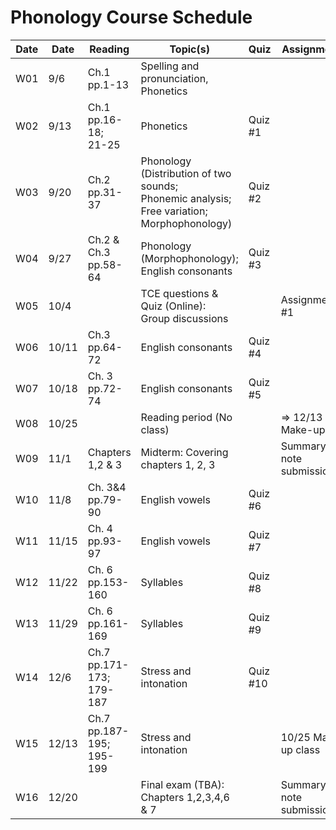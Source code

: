 # Phonology Course Schedule

| Date  | Date | Reading       | Topic(s)                                | Quiz         | Assignments                    |
|-------|---------|---------------|-----------------------------------------|--------------|--------------------------------|
| W01   | 9/6     | Ch.1 pp.1-13  | Spelling and pronunciation, Phonetics   |       |                                |
| W02   | 9/13    | Ch.1 pp.16-18;<br>21-25 | Phonetics                       |  Quiz #1     |                                |
| W03   | 9/20    | Ch.2 pp.31-37 | Phonology (Distribution of two sounds;<br>Phonemic analysis; Free variation;<br>Morphophonology) |  Quiz #2     |                                |
| W04   | 9/27    | Ch.2 & Ch.3<br>pp.58-64 | Phonology (Morphophonology);<br>English consonants               |  Quiz #3     |                                |
| W05   | 10/4    |               | TCE questions & Quiz (Online):<br>Group discussions               |       | Assignment #1                 |
| W06   | 10/11   | Ch.3 pp.64-72 | English consonants                     |       Quiz #4       |                                |
| W07   | 10/18   | Ch. 3 pp.72-74| English consonants                     |      Quiz #5        |                                |
| W08   | 10/25   |               | Reading period (No class)               |              | => 12/13 Make-up                 |
| W09   | 11/1    |  Chapters 1,2 & 3   | Midterm: Covering chapters 1, 2, 3      |              | Summary note submission#1     |
| W10   | 11/8    | Ch. 3&4<br>pp.79-90 | English vowels                      | Quiz #6      |                                |
| W11   | 11/15   | Ch. 4 pp.93-97| English vowels                         | Quiz #7      |                                |
| W12   | 11/22   | Ch. 6 pp.153-160 | Syllables                             | Quiz #8      |                                |
| W13   | 11/29   | Ch. 6 pp.161-169 | Syllables                             | Quiz #9      |                                |
| W14   | 12/6    | Ch.7 pp.171-173;<br>179-187 | Stress and intonation      | Quiz #10     |                                |
| W15   | 12/13   | Ch.7 pp.187-195;<br>195-199 | Stress and intonation      |              | 10/25 Make-up class           |
| W16   | 12/20   |               | Final exam (TBA): Chapters 1,2,3,4,6 & 7|              | Summary note submission#2     |
